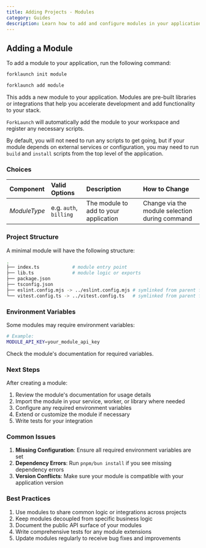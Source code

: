 ```yaml
---
title: Adding Projects - Modules
category: Guides
description: Learn how to add and configure modules in your application.
---
```


## Adding a Module

To add a module to your application, run the following command:

<CodeTabs type="instantiate">
  <Tab title="init">

  ```bash
  forklaunch init module
  ```

  </Tab>
  <Tab title="add">

  ```bash
  forklaunch add module
  ```

  </Tab>
</CodeTabs>

This adds a new module to your application. Modules are pre-built libraries or integrations that help you accelerate development and add functionality to your stack.

`ForkLaunch` will automatically add the module to your workspace and register any necessary scripts.

By default, you will not need to run any scripts to get going, but if your module depends on external services or configuration, you may need to run `build` and `install` scripts from the top level of the application.

### Choices

| Component    | Valid Options              | Description                           | How to Change                                  |
| :----------- | :------------------------- | :------------------------------------ | :---------------------------------------------- |
| _ModuleType_ | e.g. `auth`, `billing`     | The module to add to your application | Change via the module selection during command  |

### Project Structure

A minimal module will have the following structure:

```bash
.
├── index.ts            # module entry point
├── lib.ts              # module logic or exports
├── package.json
├── tsconfig.json
├── eslint.config.mjs -> ../eslint.config.mjs # symlinked from parent for consistency
└── vitest.config.ts -> ../vitest.config.ts   # symlinked from parent for consistency
```

### Environment Variables

Some modules may require environment variables:
```bash
# Example:
MODULE_API_KEY=your_module_api_key
```
Check the module's documentation for required variables.

### Next Steps

After creating a module:
1. Review the module's documentation for usage details
2. Import the module in your service, worker, or library where needed
3. Configure any required environment variables
4. Extend or customize the module if necessary
5. Write tests for your integration

### Common Issues

1. **Missing Configuration**: Ensure all required environment variables are set
2. **Dependency Errors**: Run `pnpm/bun install` if you see missing dependency errors
3. **Version Conflicts**: Make sure your module is compatible with your application version

### Best Practices

1. Use modules to share common logic or integrations across projects
2. Keep modules decoupled from specific business logic
3. Document the public API surface of your modules
4. Write comprehensive tests for any module extensions
5. Update modules regularly to receive bug fixes and improvements
